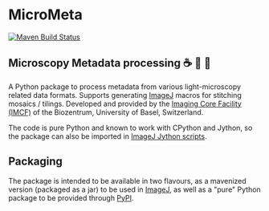 # MicroMeta

[//]: # (start-badges)

[//]: # (end-badges)

[![Maven Build Status](https://travis-ci.com/imcf/python-micrometa.svg?branch=master)](https://travis-ci.com/imcf/python-micrometa)

## Microscopy Metadata processing :coffee: :snake: :microscope:

A Python package to process metadata from various light-microscopy related data
formats. Supports generating [ImageJ][1] macros for stitching mosaics / tilings.
Developed and provided by the [Imaging Core Facility (IMCF)][imcf] of the
Biozentrum, University of Basel, Switzerland.

The code is pure Python and known to work with CPython and Jython, so the
package can also be imported in [ImageJ Jython scripts][2].

## Packaging

The package is intended to be available in two flavours, as a mavenized version
(packaged as a jar) to be used in [ImageJ][1], as well as a "pure" Python
package to be provided through [PyPI][3].

[imcf]: https://www.biozentrum.unibas.ch/imcf
[1]: https://imagej.net
[2]: https://imagej.net/Jython_Scripting
[3]: https://pypi.org/
